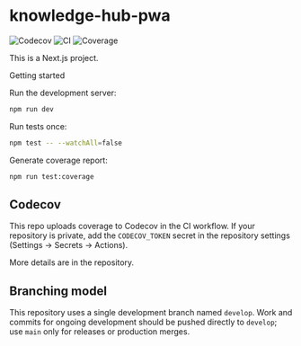 # knowledge-hub-pwa

![Codecov](https://img.shields.io/codecov/c/github/viniciuscsouza/knowledge-hub?logo=codecov)
![CI](https://github.com/viniciuscsouza/knowledge-hub/actions/workflows/ci-deploy.yml/badge.svg)
![Coverage](https://img.shields.io/badge/coverage-61.11%25-yellow)

This is a Next.js project.

Getting started

Run the development server:

```bash
npm run dev
```

Run tests once:

```bash
npm test -- --watchAll=false
```

Generate coverage report:

```bash
npm run test:coverage
```

Codecov
------

This repo uploads coverage to Codecov in the CI workflow. If your repository is private, add the `CODECOV_TOKEN` secret in the repository settings (Settings → Secrets → Actions).


More details are in the repository.

Branching model
---------------

This repository uses a single development branch named `develop`. Work and commits for ongoing development should be pushed directly to `develop`; use `main` only for releases or production merges.


